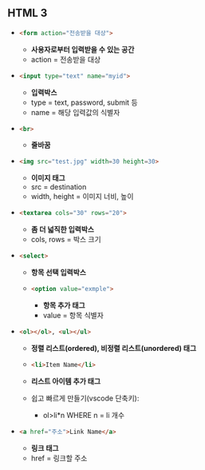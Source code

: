 ## HTML 3

* ```html
  <form action="전송받을 대상">
  ```

  * **사용자로부터 입력받을 수 있는 공간**
  * action = 전송받을 대상

* ```html
  <input type="text" name="myid">
  ```

  * **입력박스**
  * type = text, password, submit 등
  * name = 해당 입력값의 식별자

* ```html
  <br>
  ```

  * **줄바꿈**

* ```html
  <img src="test.jpg" width=30 height=30>
  ```

  * **이미지 태그**
  * src = destination
  * width, height = 이미지 너비, 높이

* ```html
  <textarea cols="30" rows="20">
  ```

  * **좀 더 넓직한 입력박스**
  * cols, rows = 박스 크기

* ```html
  <select>
  ```

  * **항목 선택 입력박스**

  * ```html
    <option value="exmple">
    ```

    * **항목 추가 태그**
    * value = 항목 식별자

* ```html
  <ol></ol>, <ul></ul>
  ```

  * **정렬 리스트(ordered), 비정렬 리스트(unordered) 태그**

  * ```html
    <li>Item Name</li>
    ```

  * **리스트 아이템 추가 태그**

  * 쉽고 빠르게 만들기(vscode 단축키):

    * ol>li*n WHERE n = li 개수

* ```html
  <a href="주소">Link Name</a>
  ```

  * **링크 태그**
  * href = 링크할 주소

